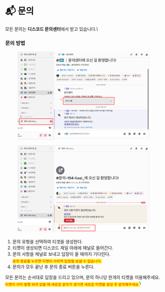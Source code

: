# 📬 문의

모든 문의는 **디스코드 문의센터**에서 받고 있습니다.\


### **문의 방법**

<div><figure><img src="../.gitbook/assets/1 (3).png" alt=""><figcaption></figcaption></figure> <figure><img src="../.gitbook/assets/2 (5).png" alt=""><figcaption></figcaption></figure></div>

1. 문의 유형을 선택하여 티겟을 생성한다.
2. 티켓이 생성되면 디스코드 제일 아래에 채널로 들어간다.
3. 문의 사항을 채널로 보내고 답장이 올 때까지 기다린다.\
   <sub><mark style="color:red;">문의 종료를 누르면 티켓이 사라져 답장을 보낼 수 없습니다.<mark style="color:red;"></sub>
4. 문의가 모두 끝난 후 문의 종료 버튼을 누른다.



모든 문의는 순서대로 답장을 드리고 있으며, 문의 하나당 한개의 티켓을 이용해주세요.\
<sub><mark style="color:red;">티켓이 이미 발행 되어 있을 때 새로운 문의가 생기면 새로운 티켓을 생성 후 문의해주세요.<mark style="color:red;"></sub>\
